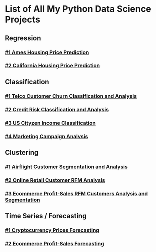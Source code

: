 # List of All My Python Data Science Projects

## Regression
### [#1 Ames Housing Price Prediction ](https://github.com/ELSady/Regression-California-Housing-Price-Prediction/blob/main/README.md)
### [#2 California Housing Price Prediction ](https://github.com/ELSady/Regression-California-Housing-Price-Prediction/blob/main/README.md)

## Classification
### [#1 Telco Customer Churn Classification and Analysis ](https://github.com/ELSady/Regression-California-Housing-Price-Prediction/blob/main/README.md)
### [#2 Credit Risk Classification and Analysis ](https://github.com/ELSady/Regression-California-Housing-Price-Prediction/blob/main/README.md)
### [#3 US Cityzen Income Classification ](https://github.com/ELSady/Regression-California-Housing-Price-Prediction/blob/main/README.md)
### [#4 Marketing Campaign Analysis ](https://github.com/ELSady/Regression-California-Housing-Price-Prediction/blob/main/README.md)

## Clustering
### [#1 Airflight Customer Segmentation and Analysis](https://github.com/ELSady/Regression-California-Housing-Price-Prediction/blob/main/README.md)
### [#2 Online Retail Customer RFM Analysis](https://github.com/ELSady/Regression-California-Housing-Price-Prediction/blob/main/README.md)
### [#3 Ecommerce Profit-Sales RFM Customers Analysis and Segmentation](https://github.com/ELSady/Regression-California-Housing-Price-Prediction/blob/main/README.md)

## Time Series / Forecasting
### [#1 Cryptocurrency Prices Forecasting](https://github.com/ELSady/Regression-California-Housing-Price-Prediction/blob/main/README.md)
### [#2 Ecommerce Profit-Sales Forecasting](https://github.com/ELSady/Regression-California-Housing-Price-Prediction/blob/main/README.md)

